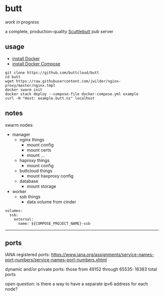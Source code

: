 # butt

_work in progress_

a complete, production-quality [Scuttlebutt](https://scuttlebutt.nz) pub server

## usage

- [install Docker](https://docs.docker.com/engine/installation/)
- [install Docker Compose](https://docs.docker.com/compose/install/#install-compose)

```
git clone https://github.com/buttcloud/butt
cd butt
wget https://raw.githubusercontent.com/jwilder/nginx-proxy/master/nginx.tmpl
docker swarm init
docker stack deploy --compose-file docker-compose.yml example
curl -H "Host: example.butt.nz" localhost
```

## notes

swarm nodes:

- manager
  - nginx things
    - mount config
    - mount certs
    - mount ...
  - haproxy things
    - mount config
  - buttcloud things
    - mount haxproxy config
  - database
    - mount storage
- worker
  - ssb things
    - data volume from cinder


```
volumes:
  ssb:
    external:
      name: ${COMPOSE_PROJECT_NAME}-ssb
```

---

## ports

IANA registered ports: https://www.iana.org/assignments/service-names-port-numbers/service-names-port-numbers.xhtml

dynamic and/or private ports: those from 49152 through 65535: 16383 total ports

open question: is there a way to have a separate ipv6 address for each node?

